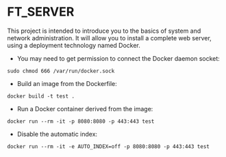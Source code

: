 # FT_SERVER

This project is intended to introduce you to the basics of system and network administration. It will allow you to install a complete web server, using a deployment technology named Docker.

* You may need to get permission to connect the Docker daemon socket:
```
sudo chmod 666 /var/run/docker.sock
```

* Build an image from the Dockerfile:
```
docker build -t test .
```

* Run a Docker container derived from the image:
```
docker run --rm -it -p 8080:8080 -p 443:443 test
```

* Disable the automatic index:
```
docker run --rm -it -e AUTO_INDEX=off -p 8080:8080 -p 443:443 test
```